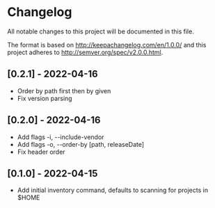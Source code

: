 # Changelog
All notable changes to this project will be documented in this file.

The format is based on http://keepachangelog.com/en/1.0.0/
and this project adheres to http://semver.org/spec/v2.0.0.html.

## [0.2.1] - 2022-04-16

- Order by path first then by given
- Fix version parsing

## [0.2.0] - 2022-04-16

- Add flags -i, --include-vendor
- Add flags -o, --order-by [path, releaseDate]
- Fix header order

## [0.1.0] - 2022-04-15

- Add initial inventory command, defaults to scanning for projects in $HOME
